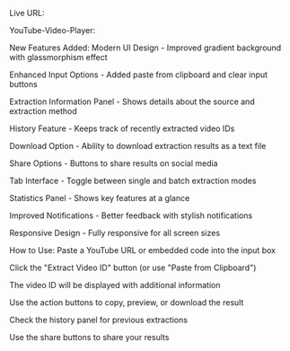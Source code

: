 Live URL:



YouTube-Video-Player:







New Features Added:
Modern UI Design - Improved gradient background with glassmorphism effect

Enhanced Input Options - Added paste from clipboard and clear input buttons

Extraction Information Panel - Shows details about the source and extraction method

History Feature - Keeps track of recently extracted video IDs

Download Option - Ability to download extraction results as a text file

Share Options - Buttons to share results on social media

Tab Interface - Toggle between single and batch extraction modes

Statistics Panel - Shows key features at a glance

Improved Notifications - Better feedback with stylish notifications

Responsive Design - Fully responsive for all screen sizes

How to Use:
Paste a YouTube URL or embedded code into the input box

Click the "Extract Video ID" button (or use "Paste from Clipboard")

The video ID will be displayed with additional information

Use the action buttons to copy, preview, or download the result

Check the history panel for previous extractions

Use the share buttons to share your results
